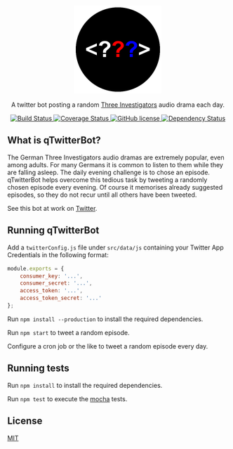<p align="center">
    <img alt="qTwitterBot" src="https://raw.githubusercontent.com/inverted-hat/qTwitterBot/master/img/logoRound.png" width="200">
</p>

<p align="center">
    A twitter bot posting a random <a href="https://en.wikipedia.org/wiki/Three_Investigators#Germany" target="_blank">Three Investigators</a> audio drama each day.
</p>

<p align="center">
    <a href="https://travis-ci.org/inverted-hat/qTwitterBot" target="_blank">
        <img alt="Build Status" src="https://travis-ci.org/inverted-hat/qTwitterBot.svg?branch=master">
    </a>
    <a href="https://coveralls.io/github/inverted-hat/qTwitterBot?branch=master" target="_blank">
        <img alt="Coverage Status" src="https://coveralls.io/repos/github/inverted-hat/qTwitterBot/badge.svg?branch=master">
    </a>
    <a href="https://github.com/inverted-hat/qTwitterBot/blob/master/LICENSE">
        <img alt="GitHub license" src="https://img.shields.io/github/license/inverted-hat/qTwitterBot.svg">
    </a>
    <a href="https://david-dm.org/inverted-hat/qTwitterBot" target="_blank">
        <img alt="Dependency Status" src="https://david-dm.org/inverted-hat/qTwitterBot.svg">
    </a>
</p>


## What is qTwitterBot?
The German Three Investigators audio dramas are extremely popular, even among adults.
For many Germans it is common to listen to them while they are falling asleep.
The daily evening challenge is to chose an episode. qTwitterBot helps overcome this tedious task by tweeting a randomly chosen episode every evening.
Of course it memorises already suggested episodes, so they do not recur until all others have been tweeted.

See this bot at work on [Twitter](https://twitter.com/DreiTaglich).


## Running qTwitterBot
Add a `twitterConfig.js` file under `src/data/js` containing your Twitter App Credentials in the following format:
```javascript
module.exports = {
    consumer_key: '...',
    consumer_secret: '...',
    access_token: '...',
    access_token_secret: '...'
};
```
Run `npm install --production` to install the required dependencies.

Run `npm start` to tweet a random episode.

Configure a cron job or the like to tweet a random episode every day.

## Running tests
Run `npm install` to install the required dependencies.

Run `npm test` to execute the [mocha](https://github.com/mochajs/mocha) tests.

## License
[MIT](https://github.com/inverted-hat/qTwitterBot/blob/master/LICENSE)
